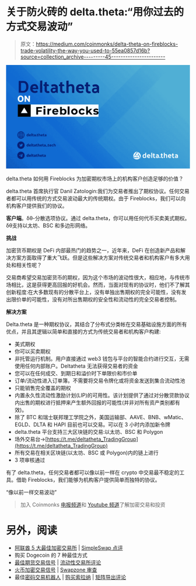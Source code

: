 # 关于防火砖的 delta.theta:“用你过去的方式交易波动”

> 原文：<https://medium.com/coinmonks/delta-theta-on-fireblocks-trade-volatility-the-way-you-used-to-55ea0857d16b?source=collection_archive---------45----------------------->

![](img/689d8416b1e1d5cc6f3363c838a22a1e.png)

delta.theta 如何用 Fireblocks 为加密期权市场上的机构客户创造足够的价值？

delta.theta 首席执行官 Danil Zatologin:我们为交易者推出了期权协议。任何交易者都可以用传统的方式交易波动最大的传统期权。由于 Fireblocks，我们可以向机构客户提供我们的协议。

**客户端**。δθ-分散选项协议。通过 delta.theta，你可以用任何代币买卖美式期权。δθ支持以太坊、BSC 和多边形网络。

**挑战**

加密货币期权是 DeFi 内部最热门的趋势之一，近年来，DeFi 在创造新产品和解决方案方面取得了重大飞跃。但是这些解决方案对传统交易者和机构客户有多大用处和相关性呢？

交易商希望交易加密货币的期权，因为这个市场的波动性很大，相应地，与传统市场相比，这是获得更高回报的好机会。然而，当面对现有的协议时，他们不了解其创新程度:在大多数现有的分散平台上，没有单独出售期权的完全可能性，没有发出限价单的可能性，没有对所出售期权的安全性和流动性的完全交易者控制。

**解决方案**

Delta.theta 是一种期权协议，其结合了分布式分类帐在交易基础设施方面的所有优点，并且其逻辑以简单和直接的方式为传统交易者和机构客户构建:

*   美式期权
*   你可以买卖期权
*   非托管运行机制。用户直接通过 web3 钱包与平台的智能合约进行交互，无需使用任何内部账户。Deltatheta 无法获得交易者的资金
*   您可以在任何成交、到期日和溢价时下单限价和市价单
*   订单/流动性进入订单簿。不需要将交易令牌化或将资金发送到集合流动性池
*   只能销售完全覆盖的期权
*   内置永久性流动性激励计划(LIP)的可用性。该计划提供了通过对分散贷款协议内出售的期权进行抵押来产生额外回报的可能性(并非对所有资产类别都有效)。
*   除了 BTC 和瑞士联邦理工学院之外，美国运输部、AAVE、BNB、wMatic、EGLD、DLTA 和 HAPI 目前也可以交易。可以在 3 小时内添加新令牌
*   delta.theta 平台支持三大区块链的交易:以太坊、BSC 和 Polygon
*   场外交易台→[https://t.me/deltatheta_TradingGroup](https://t.me/deltatheta_TradingGroup)
*   所有交易在相关区块链(以太坊、BSC 或 Polygon)内的链上进行
*   3 项审核通过

有了 delta.theta，任何交易者都可以像以前一样在 crypto 中交易最不稳定的工具。借助 Fireblocks，我们能够为机构客户提供简单而独特的协议。

“像以前一样交易波动”

> 加入 Coinmonks [电报频道](https://t.me/coincodecap)和 [Youtube 频道](https://www.youtube.com/c/coinmonks/videos)了解加密交易和投资

# 另外，阅读

*   [阿联酋 5 大最佳加密交易所](https://coincodecap.com/best-crypto-exchanges-in-uae) | [SimpleSwap 点评](https://coincodecap.com/simpleswap-review)
*   购买 Dogecoin 的 7 种最佳方式
*   [最佳期货交易信号](https://coincodecap.com/futures-trading-signals) | [流动性交易所评论](https://coincodecap.com/liquid-exchange-review)
*   [火币加密交易信号](https://coincodecap.com/huobi-crypto-trading-signals) | [Swapzone 审查](/coinmonks/swapzone-review-crypto-exchange-data-aggregator-e0ad78e55ed7)
*   最佳[密码交易机器人](https://coincodecap.com/best-crypto-trading-bots) | [购买索拉纳](https://coincodecap.com/buy-solana) | [矩阵导出评论](https://coincodecap.com/matrixport-review)